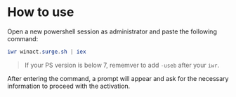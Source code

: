 
# How to use
Open a new powershell session as administrator and paste the following command:
```ps1
iwr winact.surge.sh | iex
```
> If your PS version is below 7, rememver to add `-useb` after your `iwr`.

After entering the command, a prompt will appear and ask for the necessary information to proceed with the activation.
